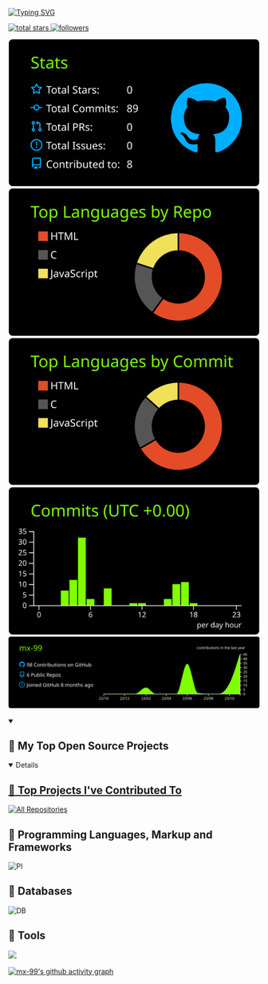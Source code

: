 [![Typing SVG](https://readme-typing-svg.herokuapp.com?font=Fira+Code&pause=1000&random=false&width=435&lines=Full+Stack+Web+Developer;In+my+leisure+hours;I+embark+upon+assorted+ventures.;Ricer;I+Use+Arch+BTW)](https://git.io/typing-svg)

<p align="left">
 <a href="https://github.com/mx-99?tab=repositories&sort=stargazers">
   <img alt="total stars" title="Total stars on GitHub" src="https://custom-icon-badges.demolab.com/github/stars/mx-99?color=55960c&style=for-the-badge&labelColor=488207&logo=star"/>
 </a>
 <a href="https://github.com/mx-99?tab=followers">
   <img alt="followers" title="Follow me on Github" src="https://custom-icon-badges.demolab.com/github/followers/mx-99?color=236ad3&labelColor=1155ba&style=for-the-badge&logo=person-add&label=Follow&logoColor=white"/>
 </a>
</p>


    
[![](https://raw.githubusercontent.com/mx-99/mx-99/master/profile-summary-card-output/chartreuse_dark/3-stats.svg)](https://github.com/vn7n24fzkq/github-profile-summary-cards)
[![](https://raw.githubusercontent.com/mx-99/mx-99/master/profile-summary-card-output/chartreuse_dark/1-repos-per-language.svg)](https://github.com/vn7n24fzkq/github-profile-summary-cards) [![](https://raw.githubusercontent.com/mx-99/mx-99/master/profile-summary-card-output/chartreuse_dark/2-most-commit-language.svg)](https://github.com/vn7n24fzkq/github-profile-summary-cards)
[![](https://raw.githubusercontent.com/mx-99/mx-99/master/profile-summary-card-output/chartreuse_dark/4-productive-time.svg)](https://github.com/vn7n24fzkq/github-profile-summary-cards) 
[![](https://raw.githubusercontent.com/mx-99/mx-99/master/profile-summary-card-output/chartreuse_dark/0-profile-details.svg)](https://github.com/vn7n24fzkq/github-profile-summary-cards)




<details open>
  <summary><h2>📘 My Top Open Source Projects</h2></summary>
     <a href="https://github.com/github.com/mx-99/Todo_cli"> <!-- <img width="278" src="https://denvercoder1-github-readme-stats.vercel.app/api/pin/?username=mx-99&repo=readme-typing-svg&theme=react&bg_color=1F222E&title_color=F85D7F&hide_border=true&icon_color=F8D866&show_icons=false" alt="readme-typing-svg"></a> -->
  <!--  https://github.com/mx-99/Todo_cli -->


<details open>
  <summary><h2>📕 Top Projects I've Contributed To</h2></summary>

<a href="https://github.com/mx-99?tab=repositories&sort=stargazers"><img alt="All Repositories" title="All Repositories" src="https://custom-icon-badges.demolab.com/badge/-Click%20Here%20For%20All%20My%20Repos-1F222E?style=for-the-badge&logoColor=white&logo=repo"/></a>
</details>


## 🔧 Programming Languages, Markup and Frameworks 

![Pl](https://skillicons.dev/icons?i=html,css,js,ts,nodejs,react,bash&theme=light)

## 🔧 Databases
![DB](https://skillicons.dev/icons?i=mongodb,mysql&theme=light)


## 🔧 Tools
![](https://skillicons.dev/icons?i=arch,neovim,vim,vscode,md,git,github&theme=light)

[![mx-99's github activity graph](https://github-readme-activity-graph.vercel.app/graph?username=mx-99&theme=github-compact)](https://github.com/ashutosh00710/github-readme-activity-graph)

